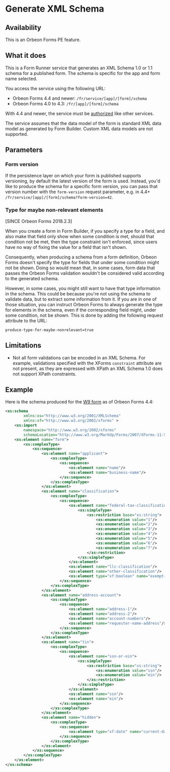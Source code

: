 # Generate XML Schema

## Availability

This is an Orbeon Forms PE feature.

## What it does

This is a Form Runner service that generates an XML Schema 1.0 or 1.1 schema for a published form. The schema is specific for the app and form name selected.

You access the service using the following URL:

- Orbeon Forms 4.4 and newer: `/fr/service/[app]/[form]/schema`
- Orbeon Forms 4.0 to 4.3: `/fr/[app]/[form]/schema`

With 4.4 and newer, the service must be [authorized](../../../xml-platform/controller/authorization-of-pages-and-services.md) like other services.

The service assumes that the data model of the form is standard XML data model as generated by Form Builder. Custom XML data models are not supported.

## Parameters

### Form version

If the persistence layer on which your form is published supports versioning, by default the latest version of the form is used. Instead, you'd like to produce the schema for a specific form version, you can pass that version number with the `form-version` request parameter, e.g. in 4.4+ `/fr/service/[app]/[form]/schema?form-version=42`.

### Type for maybe non-relevant elements

[SINCE Orbeon Forms 2018.2.3]

When you create a form in Form Builder, if you specify a type for a field, and also make that field only show when some condition is met, should that condition not be met, then the type constraint isn't enforced, since users have no way of fixing the value for a field that isn't shown.

Consequently, when producing a schema from a form definition, Orbeon Forms doesn't specify the type for fields that under some condition might not be shown. Doing so would mean that, in some cases, form data that passes the Orbeon Forms validation wouldn't be considered valid according to the generated schema.

However, in some cases, you might still want to have that type information in the schema. This could be because you're not using the schema to validate data, but to extract some information from it. If you are in one of those situation, you can instruct Orbeon Forms to always generate the type for elements in the schema, even if the corresponding field might, under some condition, not be shown. This is done by adding the following request attribute to the URL:

    produce-type-for-maybe-nonrelevant=true

## Limitations

- Not all form validations can be encoded in an XML Schema. For example, validations specified with the XForms `constraint` attribute are not present, as they are expressed with XPath an XML Schema 1.0 does not support XPath constraints.

## Example

Here is the schema produced for the [W9 form](http://demo.orbeon.com/orbeon/fr/orbeon/w9/edit/4a83b4cf2b905fbe105d7e57ddc5597b5e78c0a3) as of Orbeon Forms 4.4:

```xml
<xs:schema
        xmlns:xs="http://www.w3.org/2001/XMLSchema"
        xmlns:xf="http://www.w3.org/2002/xforms" >
    <xs:import
        namespace="http://www.w3.org/2002/xforms"
        schemaLocation="http://www.w3.org/MarkUp/Forms/2007/XForms-11-Schema.xsd"/>
    <xs:element name="form">
        <xs:complexType>
            <xs:sequence>
                <xs:element name="applicant">
                    <xs:complexType>
                        <xs:sequence>
                            <xs:element name="name"/>
                            <xs:element name="business-name"/>
                        </xs:sequence>
                    </xs:complexType>
                </xs:element>
                <xs:element name="classification">
                    <xs:complexType>
                        <xs:sequence>
                            <xs:element name="federal-tax-classification">
                                <xs:simpleType>
                                    <xs:restriction base="xs:string">
                                        <xs:enumeration value="1"/>
                                        <xs:enumeration value="2"/>
                                        <xs:enumeration value="3"/>
                                        <xs:enumeration value="4"/>
                                        <xs:enumeration value="5"/>
                                        <xs:enumeration value="6"/>
                                        <xs:enumeration value="7"/>
                                    </xs:restriction>
                                </xs:simpleType>
                            </xs:element>
                            <xs:element name="llc-classification"/>
                            <xs:element name="other-classification"/>
                            <xs:element type="xf:boolean" name="exempt-payee"/>
                        </xs:sequence>
                    </xs:complexType>
                </xs:element>
                <xs:element name="address-account">
                    <xs:complexType>
                        <xs:sequence>
                            <xs:element name="address-1"/>
                            <xs:element name="address-2"/>
                            <xs:element name="account-numbers"/>
                            <xs:element name="requester-name-address"/>
                        </xs:sequence>
                    </xs:complexType>
                </xs:element>
                <xs:element name="tin">
                    <xs:complexType>
                        <xs:sequence>
                            <xs:element name="ssn-or-ein">
                                <xs:simpleType>
                                    <xs:restriction base="xs:string">
                                        <xs:enumeration value="ssn"/>
                                        <xs:enumeration value="ein"/>
                                    </xs:restriction>
                                </xs:simpleType>
                            </xs:element>
                            <xs:element name="ssn"/>
                            <xs:element name="ein"/>
                        </xs:sequence>
                    </xs:complexType>
                </xs:element>
                <xs:element name="hidden">
                    <xs:complexType>
                        <xs:sequence>
                            <xs:element type="xf:date" name="current-date"/>
                        </xs:sequence>
                    </xs:complexType>
                </xs:element>
            </xs:sequence>
        </xs:complexType>
    </xs:element>
</xs:schema>
```
